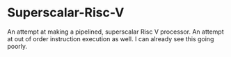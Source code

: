 # Superscalar-Risc-V
An attempt at making a pipelined, superscalar Risc V processor. An attempt at out of order instruction execution as well. I can already see this going poorly.

